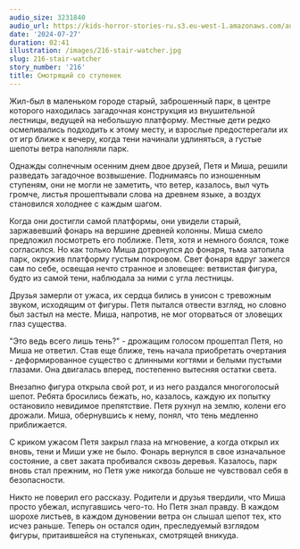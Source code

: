 ```yaml
---
audio_size: 3231840
audio_url: https://kids-horror-stories-ru.s3.eu-west-1.amazonaws.com/audio/216-stair-watcher.mp3
date: '2024-07-27'
duration: 02:41
illustration: /images/216-stair-watcher.jpg
slug: 216-stair-watcher
story_number: '216'
title: Смотрящий со ступенек
---
```


Жил-был в маленьком городе старый, заброшенный парк, в центре которого находилась загадочная конструкция из внушительной лестницы, ведущей на небольшую платформу. Местные дети редко осмеливались подходить к этому месту, и взрослые предостерегали их от игр ближе к вечеру, когда тени начинали удлиняться, а густые шепоты ветра наполняли парк. 

Однажды солнечным осенним днем двое друзей, Петя и Миша, решили разведать загадочное возвышение. Поднимаясь по изношенным ступеням, они не могли не заметить, что ветер, казалось, выл чуть громче, листья прошептывали слова на древнем языке, а воздух становился холоднее с каждым шагом.

Когда они достигли самой платформы, они увидели старый, заржавевший фонарь на вершине древней колонны. Миша смело предложил посмотреть его поближе. Петя, хотя и немного боялся, тоже согласился. Но как только Миша дотронулся до фонаря, тьма затопила парк, окружив платформу густым покровом. Свет фонаря вдруг зажегся сам по себе, освещая нечто странное и зловещее: ветвистая фигура, будто из самой тени, наблюдала за ними с угла лестницы. 

Друзья замерли от ужаса, их сердца бились в унисон с тревожным звуком, исходящим от фигуры. Петя пытался отвести взгляд, но словно был застыл на месте. Миша, напротив, не мог оторваться от зловещих глаз существа.

"Это ведь всего лишь тень?" - дрожащим голосом прошептал Петя, но Миша не ответил. Став еще ближе, тень начала приобретать очертания - деформированное существо с длинными когтями и белыми пустыми глазами. Она двигалась вперед, постепенно вытесняя остатки света.

Внезапно фигура открыла свой рот, и из него раздался многоголосый шепот. Ребята бросились бежать, но, казалось, каждую их попытку остановило невидимое препятствие. Петя рухнул на землю, колени его дрожали. Миша, обернувшись к нему, понял, что тень медленно приближается.

С криком ужасом Петя закрыл глаза на мгновение, а когда открыл их вновь, тени и Миши уже не было. Фонарь вернулся в свое изначальное состояние, а свет заката пробивался сквозь деревья. Казалось, парк вновь стал прежним, но Петя уже никогда больше не чувствовал себя в безопасности.

Никто не поверил его рассказу. Родители и друзья твердили, что Миша просто убежал, испугавшись чего-то. Но Петя знал правду. В каждом шорохе листьев, в каждом дуновении ветра он слышал шепот тех, кто исчез раньше. Теперь он остался один, преследуемый взглядом фигуры, притаившейся на ступеньках, смотрящей вникуда.